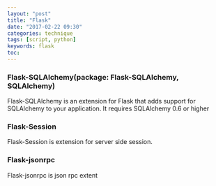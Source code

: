 ```yaml
---
layout: "post"
title: "Flask"
date: "2017-02-22 09:30"
categories: technique
tags: [script, python]
keywords: flask
toc:
---
```


### Flask-SQLAlchemy(package: Flask-SQLAlchemy, SQLAlchemy)
Flask-SQLAlchemy is an extension for Flask that adds support for SQLAlchemy to your application.
It requires SQLAlchemy 0.6 or higher

### Flask-Session
Flask-Session is extension for server side session.

### Flask-jsonrpc
Flask-jsonrpc is json rpc extent
<!-- more -->
